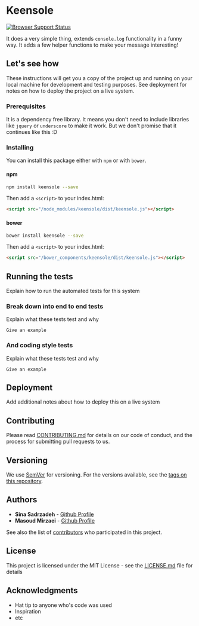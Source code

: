 # Keensole
[![Browser Support Status](https://badges.herokuapp.com/browsers?googlechrome=%5E27&firefox=%5E31&iexplore=%5E9)](https://badges.herokuapp.com/browsers?googlechrome=%5E27&firefox=%5E31&iexplore=%5E9)

It does a very simple thing, extends `console.log` functionality in a funny way. It adds a few helper functions to make your message interesting!

## Let's see how

These instructions will get you a copy of the project up and running on your local machine for development and testing purposes. See deployment for notes on how to deploy the project on a live system.

### Prerequisites

It is a dependency free library. It means you don't need to include libraries like `jquery` or `underscore` to make it work. But we don't promise that it continues like this :D

### Installing

You can install this package either with `npm` or with `bower`.

#### npm
```bash
npm install keensole --save
```
Then add a `<script>` to your index.html:
```html
<script src="/node_modules/keensole/dist/keensole.js"></script>
```

#### bower
```bash
bower install keensole --save
```
Then add a `<script>` to your index.html:
```html
<script src="/bower_components/keensole/dist/keensole.js"></script>
```

## Running the tests

Explain how to run the automated tests for this system

### Break down into end to end tests

Explain what these tests test and why

```
Give an example
```

### And coding style tests

Explain what these tests test and why

```
Give an example
```

## Deployment

Add additional notes about how to deploy this on a live system

## Contributing

Please read [CONTRIBUTING.md](https://gist.github.com/PurpleBooth/b24679402957c63ec426) for details on our code of conduct, and the process for submitting pull requests to us.

## Versioning

We use [SemVer](http://semver.org/) for versioning. For the versions available, see the [tags on this repository](https://github.com/your/project/tags). 

## Authors

* **Sina Sadrzadeh** - [Github Profile](https://github.com/sadrzadehsina)
* **Masoud Mirzaei** - [Github Profile](https://github.com/mamos98)


See also the list of [contributors](https://github.com/your/project/contributors) who participated in this project.

## License

This project is licensed under the MIT License - see the [LICENSE.md](LICENSE.md) file for details

## Acknowledgments

* Hat tip to anyone who's code was used
* Inspiration
* etc
